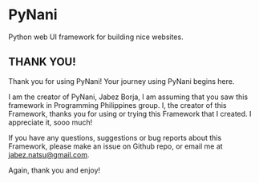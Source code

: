 # PyNani
Python web UI framework for building nice websites.

## THANK YOU!
Thank you for using PyNani! Your journey using PyNani begins here.

I am the creator of PyNani, Jabez Borja, I am assuming that you saw this framework in Programming Philippines group.
I, the creator of this Framework, thanks you for using or trying this Framework that I created. I appreciate it, sooo much!

If you have any questions, suggestions or bug reports about this Framework, please make an issue on Github repo, or email me at jabez.natsu@gmail.com.

Again, thank you and enjoy!
